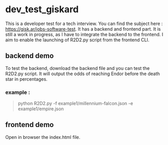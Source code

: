 # dev_test_giskard
This is a developer test for a tech interview. You can find the subject here : https://gisk.ar/jobs-software-test. It has a backend and frontend part. It is still a work in progress, as I have to integrate the backend to the frontend. I aim to enable the launching of R2D2.py script from the frontend CLI.

## backend demo

To test the backend, download the backend file and you can test the R2D2.py script. It will output the odds of reaching Endor before the death star in percentages.
### example : 
> python R2D2.py -f example1/millennium-falcon.json -e example1/empire.json

## frontend demo
Open in browser the index.html file.
